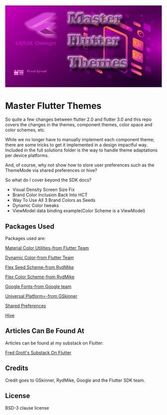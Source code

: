 ![image header](./media/image-header.png)

# Master Flutter Themes

So quite a few changes between flutter 2.0 and flutter 3.0 and this repo covers the changes in the themes, component themes, color space and color schemes, etc.

While we no longer have to manually implement each component theme; there are some tricks to get it implemented in a design
impactful way. Included in the full solutions folder is the way to handle theme adaptations per device platforms.

And, of course, why not show how to store user preferences such as the ThemeMode via shared preferences or hive?

So what do I cover beyond the SDK docs?
- Visual Density Screen Size Fix
- Brand Color Inclusion Back Into HCT
- Way To Use All 3 Brand Colors as Seeds
- Dynamic Color tweaks
- ViewModel data binding example(Color Scheme is a ViewModel)

## Packages Used

Packages used are:

[Material Color Utilities-from Flutter Team](https://pub.dev/packages/material_color_utilities)


[Dynamic Color-from Flutter Team](https://pub.dev/packages/dynamic_color)


[Flex Seed Scheme-from RydMike](https://pub.dev/packages/flex_seed_scheme)


[Flex Color Scheme-from RydMike](https://pub.dev/packages/flex_color_scheme)


[Google Fonts-from Google team](https://pub.dev/packages/google_fonts)


[Universal Platform=-from GSkinner](https://pub.dev/packages/universal_platform)

[Shared Preferences](https://pub.dev/packages/shared_preferences)

[Hive](https://pub.dev/packages/hive)


## Articles Can Be Found At

Articles can be found at my substack on Flutter:

[Fred Grott's Substack On Flutter](https://fredgrott.substack.com)

## Credits

Credit goes to GSkinner, RydMike, Google and the Flutter SDK team.

## License

BSD-3 clause license